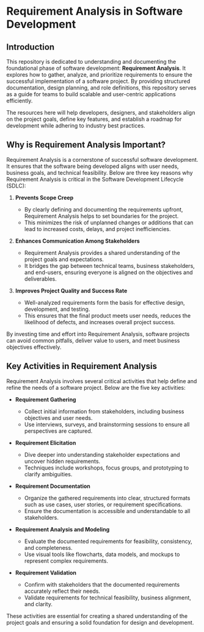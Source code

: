 # Requirement Analysis in Software Development  

## Introduction  

This repository is dedicated to understanding and documenting the foundational phase of software development: **Requirement Analysis**. It explores how to gather, analyze, and prioritize requirements to ensure the successful implementation of a software project. By providing structured documentation, design planning, and role definitions, this repository serves as a guide for teams to build scalable and user-centric applications efficiently.  

The resources here will help developers, designers, and stakeholders align on the project goals, define key features, and establish a roadmap for development while adhering to industry best practices.  


## Why is Requirement Analysis Important?  

Requirement Analysis is a cornerstone of successful software development. It ensures that the software being developed aligns with user needs, business goals, and technical feasibility. Below are three key reasons why Requirement Analysis is critical in the Software Development Lifecycle (SDLC):  

1. **Prevents Scope Creep**  
   - By clearly defining and documenting the requirements upfront, Requirement Analysis helps to set boundaries for the project.  
   - This minimizes the risk of unplanned changes or additions that can lead to increased costs, delays, and project inefficiencies.  

2. **Enhances Communication Among Stakeholders**  
   - Requirement Analysis provides a shared understanding of the project goals and expectations.  
   - It bridges the gap between technical teams, business stakeholders, and end-users, ensuring everyone is aligned on the objectives and deliverables.  

3. **Improves Project Quality and Success Rate**  
   - Well-analyzed requirements form the basis for effective design, development, and testing.  
   - This ensures that the final product meets user needs, reduces the likelihood of defects, and increases overall project success.  

By investing time and effort into Requirement Analysis, software projects can avoid common pitfalls, deliver value to users, and meet business objectives effectively.  

## Key Activities in Requirement Analysis  

Requirement Analysis involves several critical activities that help define and refine the needs of a software project. Below are the five key activities:  

- **Requirement Gathering**  
  - Collect initial information from stakeholders, including business objectives and user needs.  
  - Use interviews, surveys, and brainstorming sessions to ensure all perspectives are captured.  

- **Requirement Elicitation**  
  - Dive deeper into understanding stakeholder expectations and uncover hidden requirements.  
  - Techniques include workshops, focus groups, and prototyping to clarify ambiguities.  

- **Requirement Documentation**  
  - Organize the gathered requirements into clear, structured formats such as use cases, user stories, or requirement specifications.  
  - Ensure the documentation is accessible and understandable to all stakeholders.  

- **Requirement Analysis and Modeling**  
  - Evaluate the documented requirements for feasibility, consistency, and completeness.  
  - Use visual tools like flowcharts, data models, and mockups to represent complex requirements.  

- **Requirement Validation**  
  - Confirm with stakeholders that the documented requirements accurately reflect their needs.  
  - Validate requirements for technical feasibility, business alignment, and clarity.  

These activities are essential for creating a shared understanding of the project goals and ensuring a solid foundation for design and development.  
